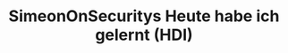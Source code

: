 ---
title: "SimeonOnSecuritys Heute habe ich gelernt (HDI)"
description: "Entdecken Sie SimeonOnSecuritys Seite 'Heute habe ich gelernt' für tägliche Erkenntnisse und Entdeckungen in den Bereichen Cybersicherheit, Technologie und Automatisierung."
tags: ["tägliche Erkenntnisse", "Wissensaustausch", "Cybersicherheitsentdeckungen", "Technologieerkenntnisse", "Automatisierungslektionen", "kontinuierliches Lernen", "persönliches Wachstum", "Wissensakkumulation", "neue Entdeckungen", "Lernreise", "Technologieaktualisierungen", "Cybersicherheitstrends", "technische Einblicke", "tägliche Lernerfahrungen", "Wissensaustauschplattform", "bildender Inhalt", "persönliche Entwicklung", "Lernumgebung", "technologische Fortschritte", "Cybersicherheitstipps"]
---